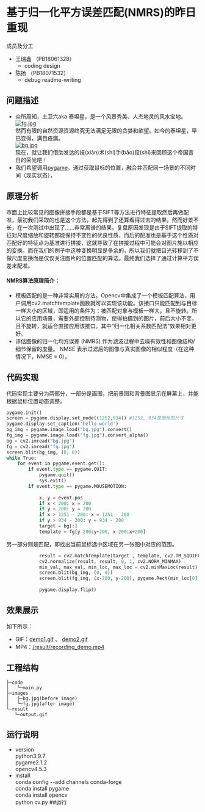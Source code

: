 # 基于归一化平方误差匹配(NMRS)的昨日重现
成员及分工
* 王瑞鑫 （PB18061328）
    - coding design
* 陈扬 （PB18071532）
    - debug readme-writing  
## 问题描述
* 众所周知，土卫六aka.泰坦星，是一个风景秀美、人杰地灵的风水宝地。  
[![fg.jpg](https://i.postimg.cc/2ymfC63z/fg.jpg)](https://postimg.cc/jw81XRz9)  
然而有限的自然资源资源终究无法满足无限的贪婪和欲望。如今的泰坦星，早已变得，满目疮痍。  
[![bg.jpg](https://i.postimg.cc/7YYp9j2Q/bg.jpg)](https://postimg.cc/0rFW2WZp)  
现在，就让我们借助发达的技(xiàn)术(shí)手(bǎo)段(shí)来回顾这个帝国昔日的荣光吧！  
* 我们希望调用[pygame]([pygame](https://www.pygame.org/))，通过获取鼠标的位置，融合并匹配同一场景的不同时间（现实状态），

 
## 原理分析
市面上比较常见的图像拼接手段都是基于SIFT等方法进行特征提取然后再做配准，最初我们采取的也是这个方法，起先得到了还算看得过去的结果。然而好景不长，在一次测试中出现了……非常离谱的结果。复盘原因发现是由于SIFT提取的特征对尺度缩放和旋转都能保持不变性的优良性质，而后的配准也是基于这个性质对匹配好的特征点为基准进行拼接，这就导致了在拼接过程中可能会对图片施以相应的变换。而在我们的例子中这种变换明显是多余的，所以我们就把目光转移到了不做尺度变换而是仅仅关注图片的位置匹配的算法。最终我们选择了通过计算平方误差来配准。  
#### NMRS算法原理简介：
* 模板匹配的是一种非常实用的方法。Opencv中集成了一个模板匹配算法，用户调用cv2.matchtemplate函数就可以实现该功能。该接口只能匹配到与目标一样大小的区域，即适用的条件为：被匹配对象与模板一样大，且不旋转。所以它的应用场景，需要外部控制待测物，使得拍摄到的图片，前后大小不变，且不旋转，就适合直接应用该接口。其中“归一化相关系数匹配法”效果相对更好。
* 评估图像的归一化均方误差 (NMRS) 作为滤波过程中去噪有效性和图像结构/细节保留的度量。 NMSE 表示过滤后的图像与真实图像的相似程度（在这种情况下，NMSE = 0）。


## 代码实现
代码实现主要分为两部分，一部分是画图，把前景图和背景图显示在屏幕上，并能根据鼠标位置动态调整。  
```python
pygame.init()
screen = pygame.display.set_mode((1252,934)) #1252, 934是图片的尺寸
pygame.display.set_caption('hello world')
bg_img = pygame.image.load("bg.jpg").convert()
fg_img = pygame.image.load("fg.jpg").convert_alpha()
bg = cv2.imread("bg.jpg")
fg = cv2.imread("fg.jpg")
screen.blit(bg_img, (0, 0)) 
while True:
    for event in pygame.event.get():
        if event.type == pygame.QUIT:
            pygame.quit()
            sys.exit()
        if event.type == pygame.MOUSEMOTION:
            
            x, y = event.pos
            if x < 200: x = 200
            if y < 200: y = 200
            if x > 1251 - 200: x = 1251 - 200
            if y > 934 - 200: y = 934 - 200
            target = bg[:]
            template = fg[y-200:y+200, x-200:x+200]
```  
另一部分则是匹配，即找出当前鼠标选中区域在另一张图中对应的范围。
```python
            result = cv2.matchTemplate(target , template, cv2.TM_SQDIFF_NORMED,-1)
            cv2.normalize(result, result, 0, 1, cv2.NORM_MINMAX)
            min_val, max_val, min_loc, max_loc = cv2.minMaxLoc(result)
            screen.blit(bg_img, (0, 0)) 
            screen.blit(fg_img, (x-200, y-200), pygame.Rect(min_loc[0], min_loc[1], 400, 400))
    
            pygame.display.flip()

```
## 效果展示
如下所示：
* GIF：[demo1.gif](https://postimg.cc/G8tdLbvj) 、 [demo2.gif](https://postimg.cc/1fGhZ8LQ)
* MP4：[/result/recording_demo.mp4](https://github.com/USTC-Computer-Vision-2021/project-cv34/blob/main/recording_demo.mp4)
## 工程结构  
    ├─code
    │   └─main.py
    ├─images
    │   ├─bg.jpg(before image)
    │   └─fg.jpg(after image)
    └─result   
       └─output.gif   
## 运行说明
* version  
    python3.9.7  
    pygame2.1.2  
    opencv4.5.3  
* install  
    conda config --add channels conda-forge  
    conda install pygame  
    conda install opencv  
    python cv.py  ##运行
